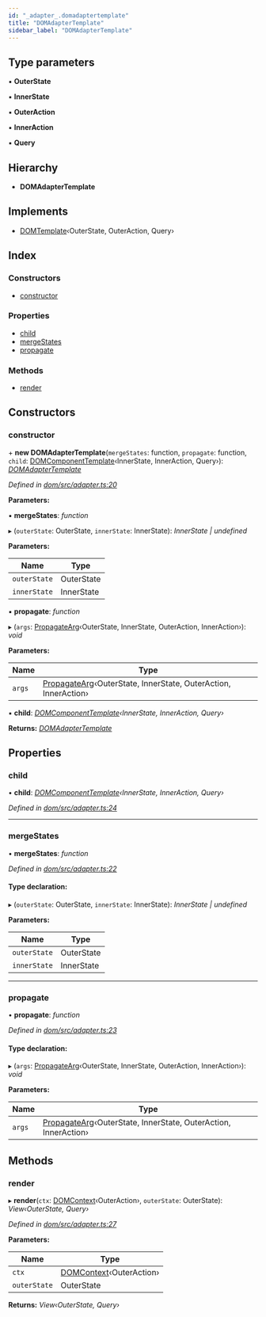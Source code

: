 ```yaml
---
id: "_adapter_.domadaptertemplate"
title: "DOMAdapterTemplate"
sidebar_label: "DOMAdapterTemplate"
---
```


## Type parameters

▪ **OuterState**

▪ **InnerState**

▪ **OuterAction**

▪ **InnerAction**

▪ **Query**

## Hierarchy

* **DOMAdapterTemplate**

## Implements

* [DOMTemplate](../interfaces/_template_.domtemplate.md)‹OuterState, OuterAction, Query›

## Index

### Constructors

* [constructor](_adapter_.domadaptertemplate.md#constructor)

### Properties

* [child](_adapter_.domadaptertemplate.md#child)
* [mergeStates](_adapter_.domadaptertemplate.md#mergestates)
* [propagate](_adapter_.domadaptertemplate.md#propagate)

### Methods

* [render](_adapter_.domadaptertemplate.md#render)

## Constructors

###  constructor

\+ **new DOMAdapterTemplate**(`mergeStates`: function, `propagate`: function, `child`: [DOMComponentTemplate](_component_.domcomponenttemplate.md)‹InnerState, InnerAction, Query›): *[DOMAdapterTemplate](_adapter_.domadaptertemplate.md)*

*Defined in [dom/src/adapter.ts:20](https://github.com/fponticelli/tempo/blob/master/dom/src/adapter.ts#L20)*

**Parameters:**

▪ **mergeStates**: *function*

▸ (`outerState`: OuterState, `innerState`: InnerState): *InnerState | undefined*

**Parameters:**

Name | Type |
------ | ------ |
`outerState` | OuterState |
`innerState` | InnerState |

▪ **propagate**: *function*

▸ (`args`: [PropagateArg](../interfaces/_adapter_.propagatearg.md)‹OuterState, InnerState, OuterAction, InnerAction›): *void*

**Parameters:**

Name | Type |
------ | ------ |
`args` | [PropagateArg](../interfaces/_adapter_.propagatearg.md)‹OuterState, InnerState, OuterAction, InnerAction› |

▪ **child**: *[DOMComponentTemplate](_component_.domcomponenttemplate.md)‹InnerState, InnerAction, Query›*

**Returns:** *[DOMAdapterTemplate](_adapter_.domadaptertemplate.md)*

## Properties

###  child

• **child**: *[DOMComponentTemplate](_component_.domcomponenttemplate.md)‹InnerState, InnerAction, Query›*

*Defined in [dom/src/adapter.ts:24](https://github.com/fponticelli/tempo/blob/master/dom/src/adapter.ts#L24)*

___

###  mergeStates

• **mergeStates**: *function*

*Defined in [dom/src/adapter.ts:22](https://github.com/fponticelli/tempo/blob/master/dom/src/adapter.ts#L22)*

#### Type declaration:

▸ (`outerState`: OuterState, `innerState`: InnerState): *InnerState | undefined*

**Parameters:**

Name | Type |
------ | ------ |
`outerState` | OuterState |
`innerState` | InnerState |

___

###  propagate

• **propagate**: *function*

*Defined in [dom/src/adapter.ts:23](https://github.com/fponticelli/tempo/blob/master/dom/src/adapter.ts#L23)*

#### Type declaration:

▸ (`args`: [PropagateArg](../interfaces/_adapter_.propagatearg.md)‹OuterState, InnerState, OuterAction, InnerAction›): *void*

**Parameters:**

Name | Type |
------ | ------ |
`args` | [PropagateArg](../interfaces/_adapter_.propagatearg.md)‹OuterState, InnerState, OuterAction, InnerAction› |

## Methods

###  render

▸ **render**(`ctx`: [DOMContext](_context_.domcontext.md)‹OuterAction›, `outerState`: OuterState): *View‹OuterState, Query›*

*Defined in [dom/src/adapter.ts:27](https://github.com/fponticelli/tempo/blob/master/dom/src/adapter.ts#L27)*

**Parameters:**

Name | Type |
------ | ------ |
`ctx` | [DOMContext](_context_.domcontext.md)‹OuterAction› |
`outerState` | OuterState |

**Returns:** *View‹OuterState, Query›*

